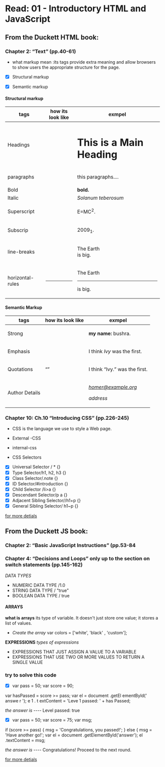 # Read: 01 - Introductory HTML and JavaScript 
## From the Duckett HTML book:
### Chapter 2: “Text” (pp.40-61)

- what markup mean :its tags provide extra meaning and allow browsers to show users the appropriate structure for the page.
- [x] Structural markup
- [x] Semantic markup
 

 #### Structural markup
 |tags|how its look like|exmpel|
 |----|-----------------|------|
 |Headings|<h1>|<h1>This is a Main Heading</h1>|
 |paragraphs|<p>|<p>this paragraphs....</p>|
 |Bold |<b>| <b>bold.</b>|
 |Italic|<i>|<i>Solanum teberosum</i>|
 |Superscript  |<sup>|<p>E=MC<sup>2</sup>.</p>|
 |Subscrip|<sub>|<p>2009<sub>1</sub>.</p>|
 |line-breaks|<br />|<p>The Earth<br />is big.</p>|
 |horizontal-rules|<hr />|<p>The Earth</p><hr /><p>is big.</p>|

 #### Semantic Markup

|tags|how its look like|exmpel|
|----|-----------------|------|
|Strong|<strong>|<p><strong>my name:</strong> bushra.</p>|
|Emphasis|<em>|<p>I think <em>Ivy</em> was the first.</p>|
|Quotations|<q>|<p>I think <q>Ivy.</q> was the first.</p>|
|Author Details|<address>|<address><p><a href="">homer@example.org</a></p>address</p></address>|

### Chapter 10: Ch.10 “Introducing CSS” (pp.226-245)
* CSS is the language we use to style a Web page.
- External -CSS
- internal-css


- CSS Selectors
- [x] Universal Selector / * {}
- [x] Type Selector/h1, h2, h3 {}
- [x] Class Selector/.note {}
- [x] ID Selector/#introduction {}
- [x] Child Selector /li>a {}
- [x] Descendant Selector/p a {}
- [x] Adjacent Sibling Selector//h1+p {}
- [x] General Sibling Selector/ h1~p {}

[for more detials](https://alqudscollege-my.sharepoint.com/:b:/g/personal/advtech_ltuc_com/ETDKUSIt9BxKml92neQqsLoB7WTLFO70vcsmQ8I-HlRTEQ?e=FczW8Q)


## From the Duckett JS book:
### Chapter 2: “Basic JavaScript Instructions” (pp.53-84
### Chapter 4: “Decisions and Loops” only up to the section on switch statements (pp.145-162)
 
*DATA TYPES*
- NUMERIC DATA TYPE  /1.0
- STRING DATA TYPE  / "true"
- BOOLEAN DATA TYPE / true 

#### ARRAYS 
**what is arrays**
its type of variable. It doesn't just store one value; it stores a list of values.
- *Create the array*
var colors = ['white',
'black' ,
'custom']; 
 
 **EXPRESSIONS**
  *types of expressions*
 * EXPRESSIONS THAT JUST ASSIGN A VALUE TO A VARIABLE
 * EXPRESSIONS THAT USE TWO OR MORE VALUES TO RETURN A SINGLE VALUE
 
 ### try to solve this code 
 - [x] var pass = 50;
var score = 90;

var hasPassed = score >= pass;
var el = document .getEl ementByld(' answe r ');
e 1 . t extContent = 'Leve 1 passed: ' + has Passed;

*the answer is* ----
Level passed: true 

- [x] var pass = 50;
var score = 75;
var msg;

if (score >= pass) {
msg = 'Congratulations, you passed!';
} else {
msg = 'Have another go!';
var el = document .getElementByld('answer');
el .textContent = msg; 

*the answer is* ----
Congratulations!
Proceed to the next
round. 

[for more detials](https://alqudscollege-my.sharepoint.com/:b:/g/personal/advtech_ltuc_com/Ecix8R_amQVPhRpnPyJaSmoBleNloBxgtjgnbXS7T9MgoA?e=PPfTVl)



 


 


 
 












